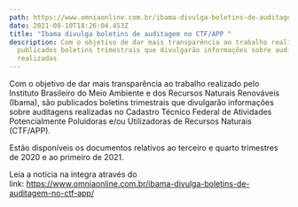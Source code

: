 ```yaml
---
path: https://www.omniaonline.com.br/ibama-divulga-boletins-de-auditagem-no-ctf-app/
date: 2021-08-10T18:26:04.453Z
title: "Ibama divulga boletins de auditagem no CTF/APP "
description: Com o objetivo de dar mais transparência ao trabalho realizado são
  publicados boletins trimestrais que divulgarão informações sobre auditagens
  realizadas
---
```

<!--StartFragment-->

Com o objetivo de dar mais transparência ao trabalho realizado pelo Instituto Brasileiro do Meio Ambiente e dos Recursos Naturais Renováveis (Ibama), são publicados boletins trimestrais que divulgarão informações sobre auditagens realizadas no Cadastro Técnico Federal de Atividades Potencialmente Poluidoras e/ou Utilizadoras de Recursos Naturais (CTF/APP). 

Estão disponíveis os documentos relativos ao terceiro e quarto trimestres de 2020 e ao primeiro de 2021. 

Leia a notícia na integra através do link: <https://www.omniaonline.com.br/ibama-divulga-boletins-de-auditagem-no-ctf-app/> 

<!--EndFragment-->
